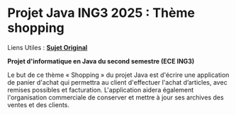 # Projet Java ING3 2025 : Thème shopping

Liens Utiles :  [**Sujet Original**](https://docs.google.com/document/d/19lHGlUQUA67WM9QGlqSUIxQmuqwDsXAAYZdGWk03RHs/edit#heading=h.gkgwng1zcbd6)

**Projet d'informatique en Java du second semestre (ECE ING3)**

Le but de ce thème « Shopping » du projet Java est d'écrire une application de panier d'achat qui
permettra au client d'effectuer l'achat d’articles, avec remises possibles et facturation. L'application
aidera également l'organisation commerciale de conserver et mettre à jour ses archives des ventes et
des clients.
